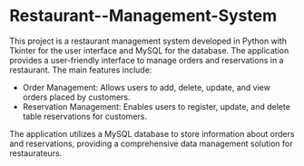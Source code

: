 # Restaurant--Management-System
This project is a restaurant management system developed in Python with Tkinter for the user interface and MySQL for the database.
The application provides a user-friendly interface to manage orders and reservations in a restaurant. The main features include:

 - Order Management: Allows users to add, delete, update, and view orders placed by customers.
 - Reservation Management: Enables users to register, update, and delete table reservations for customers.
   
The application utilizes a MySQL database to store information about orders and reservations, providing a comprehensive data management solution for restaurateurs.
